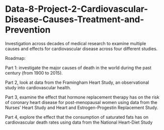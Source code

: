 # Data-8-Project-2-Cardiovascular-Disease-Causes-Treatment-and-Prevention
Investigation across decades of medical research to examine multiple causes and effects for cardiovascular disease across four different studies.

Roadmap:
  
  Part 1: investigate the major causes of death in the world during the past century (from 1900 to 2015).
  
  Part 2, look at data from the Framingham Heart Study, an observational study into cardiovascular health.

  Part 3, examine the effect that hormone replacement therapy has on the risk of coronary heart disease for post-menopausal women using data from the Nurses'         Heart Study and Heart and Estrogen-Progestin Replacement Study.

  Part 4, explore the effect that the consumption of saturated fats has on cardiovascular death rates using data from the National Heart-Diet Study
